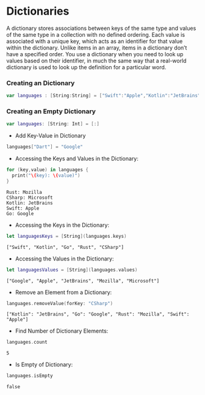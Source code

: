 # Dictionaries
A dictionary stores associations between keys of the same type and values of the same type in a collection with no defined ordering. 
Each value is associated with a unique key, which acts as an identifier for that value within the dictionary. 
Unlike items in an array, items in a dictionary don’t have a specified order. 
You use a dictionary when you need to look up values based on their identifier, 
in much the same way that a real-world dictionary is used to look up the definition for a particular word.

### Creating an Dictionary
```swift
var languages : [String:String] = ["Swift":"Apple","Kotlin":"JetBrains","Go":"Google","Rust":"Mozilla","CSharp":"Microsoft"]
```
### Creating an Empty Dictionary
```swift
var languages: [String: Int] = [:]
```
- Add Key-Value in Dictionary
```swift
languages["Dart"] = "Google"
```
- Accessing the Keys and Values in the Dictionary:
```swift
for (key,value) in languages {
  print("\(key): \(value)")
}
```
```
Rust: Mozilla
CSharp: Microsoft
Kotlin: JetBrains
Swift: Apple
Go: Google
```
- Accessing the Keys in the Dictionary:
```swift
let languagesKeys = [String](languages.keys)
```
```
["Swift", "Kotlin", "Go", "Rust", "CSharp"]
```
- Accessing the Values in the Dictionary:
```swift
let languagesValues = [String](languages.values)
```
```
["Google", "Apple", "JetBrains", "Mozilla", "Microsoft"]
```
- Remove an Element from a Dictionary:
```swift
languages.removeValue(forKey: "CSharp")
```
```
["Kotlin": "JetBrains", "Go": "Google", "Rust": "Mozilla", "Swift": "Apple"]
```
- Find Number of Dictionary Elements:
```swift
languages.count
```
```
5
```
- Is Empty of Dictionary:
```swift
languages.isEmpty
```
```
false
```
